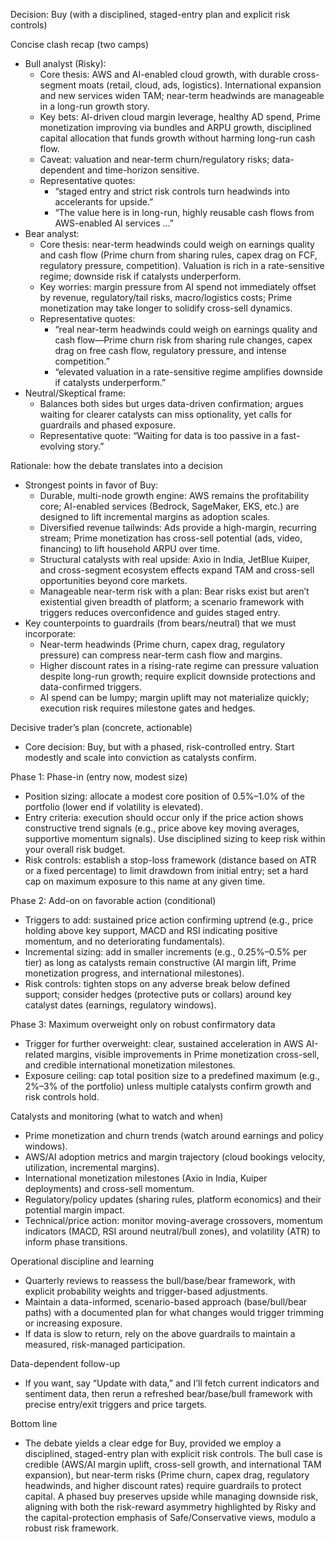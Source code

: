 Decision: Buy (with a disciplined, staged-entry plan and explicit risk controls)

Concise clash recap (two camps)
- Bull analyst (Risky): 
  - Core thesis: AWS and AI-enabled cloud growth, with durable cross-segment moats (retail, cloud, ads, logistics). International expansion and new services widen TAM; near-term headwinds are manageable in a long-run growth story.
  - Key bets: AI-driven cloud margin leverage, healthy AD spend, Prime monetization improving via bundles and ARPU growth, disciplined capital allocation that funds growth without harming long-run cash flow.
  - Caveat: valuation and near-term churn/regulatory risks; data-dependent and time-horizon sensitive.
  - Representative quotes: 
    - “staged entry and strict risk controls turn headwinds into accelerants for upside.”
    - “The value here is in long-run, highly reusable cash flows from AWS-enabled AI services ...”
- Bear analyst:
  - Core thesis: near-term headwinds could weigh on earnings quality and cash flow (Prime churn from sharing rules, capex drag on FCF, regulatory pressure, competition). Valuation is rich in a rate-sensitive regime; downside risk if catalysts underperform.
  - Key worries: margin pressure from AI spend not immediately offset by revenue, regulatory/tail risks, macro/logistics costs; Prime monetization may take longer to solidify cross-sell dynamics.
  - Representative quotes:
    - “real near-term headwinds could weigh on earnings quality and cash flow—Prime churn risk from sharing rule changes, capex drag on free cash flow, regulatory pressure, and intense competition.”
    - “elevated valuation in a rate-sensitive regime amplifies downside if catalysts underperform.”
- Neutral/Skeptical frame:
  - Balances both sides but urges data-driven confirmation; argues waiting for clearer catalysts can miss optionality, yet calls for guardrails and phased exposure.
  - Representative quote: “Waiting for data is too passive in a fast-evolving story.”

Rationale: how the debate translates into a decision
- Strongest points in favor of Buy:
  - Durable, multi-node growth engine: AWS remains the profitability core; AI-enabled services (Bedrock, SageMaker, EKS, etc.) are designed to lift incremental margins as adoption scales.
  - Diversified revenue tailwinds: Ads provide a high-margin, recurring stream; Prime monetization has cross-sell potential (ads, video, financing) to lift household ARPU over time.
  - Structural catalysts with real upside: Axio in India, JetBlue Kuiper, and cross-segment ecosystem effects expand TAM and cross-sell opportunities beyond core markets.
  - Manageable near-term risk with a plan: Bear risks exist but aren’t existential given breadth of platform; a scenario framework with triggers reduces overconfidence and guides staged entry.
- Key counterpoints to guardrails (from bears/neutral) that we must incorporate:
  - Near-term headwinds (Prime churn, capex drag, regulatory pressure) can compress near-term cash flow and margins.
  - Higher discount rates in a rising-rate regime can pressure valuation despite long-run growth; require explicit downside protections and data-confirmed triggers.
  - AI spend can be lumpy; margin uplift may not materialize quickly; execution risk requires milestone gates and hedges.

Decisive trader’s plan (concrete, actionable)
- Core decision: Buy, but with a phased, risk-controlled entry. Start modestly and scale into conviction as catalysts confirm.

Phase 1: Phase-in (entry now, modest size)
- Position sizing: allocate a modest core position of 0.5%–1.0% of the portfolio (lower end if volatility is elevated).
- Entry criteria: execution should occur only if the price action shows constructive trend signals (e.g., price above key moving averages, supportive momentum signals). Use disciplined sizing to keep risk within your overall risk budget.
- Risk controls: establish a stop-loss framework (distance based on ATR or a fixed percentage) to limit drawdown from initial entry; set a hard cap on maximum exposure to this name at any given time.

Phase 2: Add-on on favorable action (conditional)
- Triggers to add: sustained price action confirming uptrend (e.g., price holding above key support, MACD and RSI indicating positive momentum, and no deteriorating fundamentals).
- Incremental sizing: add in smaller increments (e.g., 0.25%–0.5% per tier) as long as catalysts remain constructive (AI margin lift, Prime monetization progress, and international milestones).
- Risk controls: tighten stops on any adverse break below defined support; consider hedges (protective puts or collars) around key catalyst dates (earnings, regulatory windows).

Phase 3: Maximum overweight only on robust confirmatory data
- Trigger for further overweight: clear, sustained acceleration in AWS AI-related margins, visible improvements in Prime monetization cross-sell, and credible international monetization milestones.
- Exposure ceiling: cap total position size to a predefined maximum (e.g., 2%–3% of the portfolio) unless multiple catalysts confirm growth and risk controls hold.

Catalysts and monitoring (what to watch and when)
- Prime monetization and churn trends (watch around earnings and policy windows).
- AWS/AI adoption metrics and margin trajectory (cloud bookings velocity, utilization, incremental margins).
- International monetization milestones (Axio in India, Kuiper deployments) and cross-sell momentum.
- Regulatory/policy updates (sharing rules, platform economics) and their potential margin impact.
- Technical/price action: monitor moving-average crossovers, momentum indicators (MACD, RSI around neutral/bull zones), and volatility (ATR) to inform phase transitions.

Operational discipline and learning
- Quarterly reviews to reassess the bull/base/bear framework, with explicit probability weights and trigger-based adjustments.
- Maintain a data-informed, scenario-based approach (base/bull/bear paths) with a documented plan for what changes would trigger trimming or increasing exposure.
- If data is slow to return, rely on the above guardrails to maintain a measured, risk-managed participation.

Data-dependent follow-up
- If you want, say “Update with data,” and I’ll fetch current indicators and sentiment data, then rerun a refreshed bear/base/bull framework with precise entry/exit triggers and price targets.

Bottom line
- The debate yields a clear edge for Buy, provided we employ a disciplined, staged-entry plan with explicit risk controls. The bull case is credible (AWS/AI margin uplift, cross-sell growth, and international TAM expansion), but near-term risks (Prime churn, capex drag, regulatory headwinds, and higher discount rates) require guardrails to protect capital. A phased buy preserves upside while managing downside risk, aligning with both the risk-reward asymmetry highlighted by Risky and the capital-protection emphasis of Safe/Conservative views, modulo a robust risk framework.